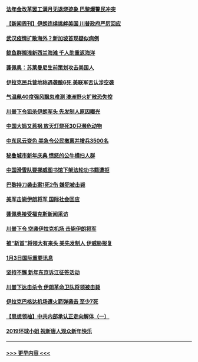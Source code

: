 #### [法年金改革罢工满月无退烧迹象 巴黎爆警民冲突](../pages/prog202/a102745518.md?t=01051144) 
#### [【新闻周刊】伊朗连续挑衅美国 川普政府严厉回应](../pages/prog202/a102745484.md?t=01051144) 
#### [武汉疫情扩散海外？新加坡首现疑似病例](../pages/prog202/a102745347.md?t=01051144) 
#### [鲸鱼群搁浅新西兰海滩 千人助重返海洋](../pages/prog202/a102745257.md?t=01051144) 
#### [蓬佩奥：苏莱曼尼生前策划攻击美国人](../pages/prog202/a102745305.md?t=01051144) 
#### [伊拉克民兵营地称遇袭酿6死 美联军否认涉空袭](../pages/prog202/a102745093.md?t=01051144) 
#### [气温飙40度强风飘忽难测 澳洲野火扩散恐失控](../pages/prog202/a102744951.md?t=01051144) 
#### [川普下令狙杀伊朗军头 先发制人原因曝光](../pages/prog202/a102744900.md?t=01051144) 
#### [中国大妈又惹祸 放天灯烧死30只濒危动物](../pages/prog202/a102744899.md?t=01051144) 
#### [中东风云变色 美急令公民撤离并增兵3500名](../pages/prog202/a102744827.md?t=01051144) 
#### [秘鲁城市新年庆典 愤怒的公牛横扫人群](../pages/prog202/a102744618.md?t=01051144) 
#### [中国滑雪队要挪威图书馆下架法轮功书籍遭拒](../pages/prog202/a102744639.md?t=01051144) 
#### [巴黎持刀袭击案1死2伤 嫌犯被击毙](../pages/prog202/a102744566.md?t=01051144) 
#### [美军击毙伊朗将军 国际社会回应](../pages/prog202/a102744485.md?t=01051144) 
#### [蓬佩奥接受福克斯新闻采访](../pages/prog202/a102744480.md?t=01051144) 
#### [川普下令 空袭伊拉克机场 击毙伊朗将军](../pages/prog202/a102744470.md?t=01051144) 
#### [被“斩首”将领大有来头 美先发制人 伊威胁报复](../pages/prog202/a102744454.md?t=01051144) 
#### [1月3日国际重要讯息](../pages/prog202/a102744301.md?t=01051144) 
#### [坚持不懈 新年东京诉江征签活动](../pages/prog202/a102744303.md?t=01051144) 
#### [川普下达击杀令 伊朗革命卫队将领被击毙](../pages/prog202/a102741911.md?t=01051144) 
#### [伊拉克巴格达机场遭火箭弹袭击 至少7死](../pages/prog202/a102744115.md?t=01051144) 
#### [【思想领袖】中共内部承认正走向解体（一）](../pages/prog202/a102744097.md?t=01051144) 
#### [2019环球小姐 祝新唐人观众新年快乐](../pages/prog202/a102744043.md?t=01051144) 

----
#### [ >>> 更早内容 <<< ](../indexes/prog202-earlier.md)
